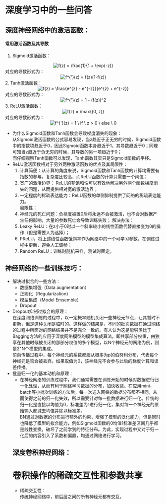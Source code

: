 # 深度学习中的一些问答  
## 深度神经网络中的激活函数：  
#### 常用激活函数及其导数  
1. Sigmoid激活函数：  
  <center> <img src="https://latex.codecogs.com/gif.latex?f(z)&space;=&space;\frac{1}{1&space;&plus;&space;\exp(-z)}" title="f(z) = \frac{1}{1 + \exp(-z)}" /> </center>  
  对应的导数形式为：  
  <center> <img src="https://latex.codecogs.com/gif.latex?f^{'}(z)&space;=&space;f(z)(1-f(z))" title="f^{'}(z) = f(z)(1-f(z))" /> </center>  
2. Tanh激活函数：  
  <center> <img src="https://latex.codecogs.com/gif.latex?f(z)&space;=&space;\frac{e^{z}&space;-&space;e^{-z}}{e^{z}&space;&plus;&space;e^{-z}}" title="f(z) = \frac{e^{z} - e^{-z}}{e^{z} + e^{-z}}" /> </center>  
  对应的导数形式为：  
  <center> <img src="https://latex.codecogs.com/gif.latex?f^{'}(z)&space;=&space;1&space;-&space;(f(z))^2" title="f^{'}(z) = 1 - (f(z))^2" /> </center>  
3. ReLU激活函数：  
  <center> <img src="https://latex.codecogs.com/gif.latex?f(z)&space;=&space;\max{(0,&space;z)}" title="f(z) = \max{(0, z)}" /> </center>  
  对应的导数形式为：  
  <center> <img src="https://latex.codecogs.com/gif.latex?f^{'}(z)&space;=&space;1&space;\&space;if&space;\&space;z&space;>&space;0&space;\&space;else&space;\&space;0" title="f^{'}(z) = 1 \ if \ z > 0 \ else \ 0" /> </center>  

* 为什么Sigmoid函数和Tanh函数会导致梯度消失的现象：  
  从Sigmoid激活函数的公式容易发现，当z趋近于正无穷的时候，Sigmoid函数中的指数项趋近于0，因此Sigmoid函数本身趋近于1，其导数趋近于0；同理可知当z趋近于负无穷的时候，其导数的另一项趋近于0；  
  而仔细观察Tanh函数可以发现，Tanh函数其实只是Sigmoid函数的平移。  
* ReLU激活函数相对于另外两种激活函数的优点及其局限性：  
  1. 计算简便：从计算的角度来说，Sigmoid函数和Tanh函数的计算均需要有指数的参与，复杂度比较高，而ReLU函数的计算只需要一个阈值；  
  2. 宽广的激活边界： ReLU的非饱和性可以有效地解决另外两个函数梯度消失的问题，从而提供相对宽的激活边界；  
  3. 一定程度的稀疏表达能力：ReLU函数的单侧抑制提供了网络的稀疏表达能力。  
  局限性：  
  1. 神经元的死亡问题：负梯度被置0后将永远不会被激活，也不会对数据产生任何影响，大量的参数死亡会导致训练失败；
  解决办法：  
  1. Leaky ReLU：在z小于0时以一个斜率较小的线性函数代替直接变为0的操作（但是需要人为选择）；  
  2. PReLU，将上述线性函数饿斜率作为网络中的一个可学习参数，在训练过程中更新，避免人工调参；  
  3. Random ReLU：训练时随机采样，测试时固定。  

## 神经网络的一些训练技巧：  
* 解决过拟合的一些方法：  
  * 数据集增强（Data augmentation）
  * 正则化（Regularization）
  * 模型集成（Model Emsemble）
  * Dropout  
* Dropout抑制过拟合的原理：  
  在深度网络训练的过程中，以一定概率随机关闭一些神经元节点，让其暂时不更新，但是这种关闭是临时的。这样做的结果是，不同的批次数据在通过网络的过程中所面对的网络结果并不是完全一致的。有人认为这是能够类比于Bagging方法的应用于深度网络模型的模型集成算法，即共享部分权重，由独享在其他时候被关闭的那部分权值的多个模型，以N个神经元的网络为例，则是2^N个模型的集成。  
  前向传播过程中，每个神经元的系数都服从概率为p的伯努利分布，代表每个神经元是否会被丢弃。如果取值为0，该神经元不会参与此后的梯度计算和误差传播。  
* 批量归一化的基本动机和原理：  
  * 在神经网络的训练过程中，我们通常需要在训练开始的时候对数据进行归一化处理，从而有利于网络学习数据的分布，加快收敛。在应用mini-batch等小批次训练的方法后，每一次送入网络的数据分布都不相同，从而使得之前的归一化失效，所以需要针对每一批数据进行归一化。传统的归一化是直接以均值为0，标准差为1进行归一化，集对每一个神经元的原始输入都减去均值并除以标准差。  
  BN通过对数据的分布进行额外的约束，增强了模型的泛化能力，但是同时也降低了模型的拟合能力，例如Sigmoid函数的0均值1标准差区间几乎都是线性变换，破坏了之前学到的特征分布。为此，实现过程中又对于归一化后的内容引入了系数和偏置，均通过网络进行学习。  
  ## 深度卷积神经网络：  
  # 卷积操作的稀疏交互性和参数共享  
  * 稀疏交互性：  
    传统神经网络中，前后层之间的所有神经元都有交互，
